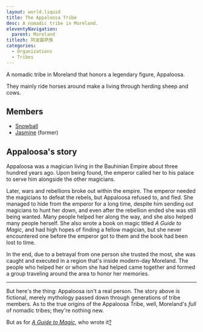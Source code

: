 ```yaml
---
layout: world.liquid
title: The Appaloosa Tribe
desc: A nomadic tribe in Moreland.
eleventyNavigation:
  parent: Moreland
titlezh: 阿波露萨族
categories:
  - Organizations
  - Tribes
---
```


A nomadic tribe in Moreland that honors a legendary figure, Appaloosa.

They mainly ride horses around make a living through herding sheep and cows.

## Members

- [Snowball](/characters/snowball/)
- [Jasmine](/characters/jasmine/) (former)

## Appaloosa's story

Appaloosa was a magician living in the Bauhinian Empire about three hundred years ago. Upon being found, the emperor called her to his palace to serve him alongside the other magicians.

Later, wars and rebellions broke out within the empire. The emperor needed the magicians to defeat the rebels, but Appaloosa refused to, and fled. She managed to hide from the emperor for a long time, despite him sending out magicians to hunt her down, and even after the rebellion ended she was still being wanted. Many people helped her along the way, and she also helped many people herself. She also wrote a book on magic titled *A Guide to Magic*, and had high hopes of finding a fellow magician, but she never encountered one before the emperor got to them and the book had been lost to time.

In the end, due to a betrayal from one person she trusted the most, she was caught and executed in a region that's inside modern-day Moreland. The people who helped her or whom she had helped came together and formed a group traveling around the area to honor her memories.

---

But here's the thing: Appaloosa isn't a real person. The story above is fictional, merely mythology passed down through generations of tribe members. As to the true origins of the Appaloosa Tribe, well, Moreland's *full* of nomadic tribes; they're nothing new.

But as for [*A Guide to Magic*](/stories/qibli-backstory/), who wrote it[?](/characters/nebula/)
